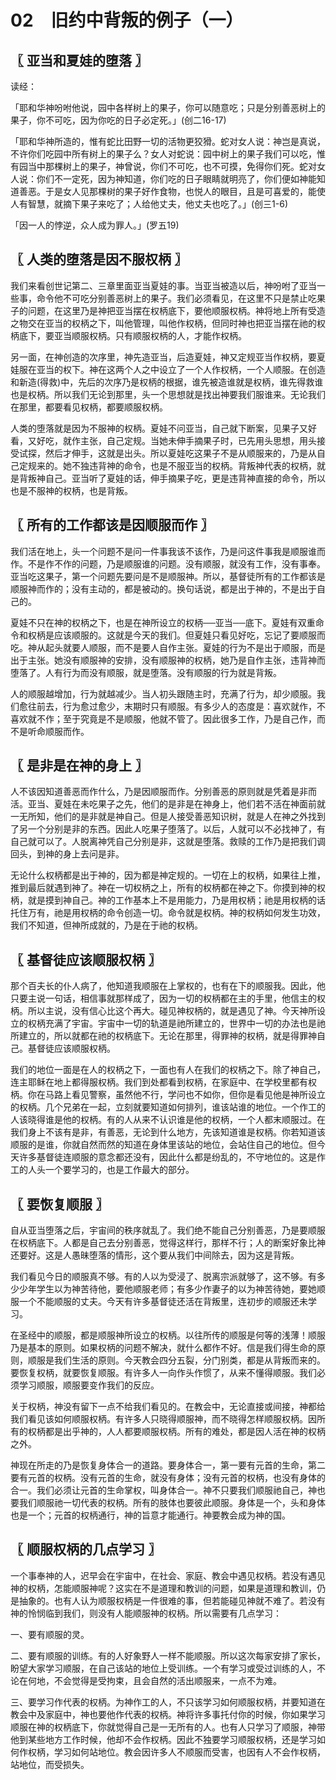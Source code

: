 # 02　旧约中背叛的例子（一）



## 〖 亚当和夏娃的堕落 〗

读经：

「耶和华神吩咐他说，园中各样树上的果子，你可以随意吃；只是分别善恶树上的果子，你不可吃，因为你吃的日子必定死。」(创二16-17)

「耶和华神所造的，惟有蛇比田野一切的活物更狡猾。蛇对女人说：神岂是真说，不许你们吃园中所有树上的果子么？女人对蛇说：园中树上的果子我们可以吃，惟有园当中那棵树上的果子，神曾说，你们不可吃，也不可摸，免得你们死。蛇对女人说：你们不一定死，因为神知道，你们吃的日子眼睛就明亮了，你们便如神能知道善恶。于是女人见那棵树的果子好作食物，也悦人的眼目，且是可喜爱的，能使人有智慧，就摘下果子来吃了；人给他丈夫，他丈夫也吃了。」(创三1-6)

「因一人的悖逆，众人成为罪人。」(罗五19)



## 〖 人类的堕落是因不服权柄 〗

我们来看创世记第二、三章里面亚当夏娃的事。当亚当被造以后，神吩咐了亚当一些事，命令他不可吃分别善恶树上的果子。我们必须看见，在这里不只是禁止吃果子的问题，在这里乃是神把亚当摆在权柄底下，要他顺服权柄。神将地上所有受造之物交在亚当的权柄之下，叫他管理，叫他作权柄，但同时神也把亚当摆在祂的权柄底下，要亚当顺服权柄。只有顺服权柄的人，才能作权柄。

另一面，在神创造的次序里，神先造亚当，后造夏娃，神又定规亚当作权柄，要夏娃服在亚当的权下。神在这两个人之中设立了一个人作权柄，一个人顺服。在创造和新造(得救)中，先后的次序乃是权柄的根据，谁先被造谁就是权柄，谁先得救谁也是权柄。所以我们无论到那里，头一个思想就是找出神要我们服谁来。无论我们在那里，都要看见权柄，都要顺服权柄。

人类的堕落就是因为不服神的权柄。夏娃不问亚当，自己就下断案，见果子又好看，又好吃，就作主张，自己定规。当她未伸手摘果子时，已先用头思想，用头接受试探，然后才伸手，这就是出头。所以夏娃吃这果子不是从顺服来的，乃是从自己定规来的。她不独违背神的命令，也是不服亚当的权柄。背叛神代表的权柄，就是背叛神自己。亚当听了夏娃的话，伸手摘果子吃，更是违背神直接的命令，所以也是不服神的权柄，也是背叛。



## 〖 所有的工作都该是因顺服而作 〗

我们活在地上，头一个问题不是问一件事我该不该作，乃是问这件事我是顺服谁而作。不是作不作的问题，乃是顺服谁的问题。没有顺服，就没有工作，没有事奉。亚当吃这果子，第一个问题先要问是不是顺服神。所以，基督徒所有的工作都该是顺服神而作的；没有主动的，都是被动的。换句话说，都是出于神的，不是出于自己的。

夏娃不只在神的权柄之下，也是在神所设立的权柄──亚当──底下。夏娃有双重命令和权柄是应该顺服的。这就是今天的我们。但夏娃只看见好吃，忘记了要顺服而吃。神从起头就要人顺服，而不是要人自作主张。夏娃的行为不是出于顺服，而是出于主张。她没有顺服神的安排，没有顺服神的权柄，她乃是自作主张，违背神而堕落了。人有行为而没有顺服，就是堕落。没有顺服的行为就是背叛。

人的顺服越增加，行为就越减少。当人初头跟随主时，充满了行为，却少顺服。我们愈往前去，行为愈过愈少，末期时只有顺服。有多少人的态度是：喜欢就作，不喜欢就不作；至于究竟是不是顺服，他就不管了。因此很多工作，乃是自己作，而不是听命顺服而作。



## 〖 是非是在神的身上 〗

人不该因知道善恶而作什么，乃是因顺服而作。分别善恶的原则就是凭着是非而活。亚当、夏娃在未吃果子之先，他们的是非是在神身上，他们若不活在神面前就一无所知，他们的是非就是神自己。但是人接受善恶知识树，就是人在神之外找到了另一个分别是非的东西。因此人吃果子堕落了。以后，人就可以不必找神了，有自己就可以了。人脱离神凭自己分别是非，这就是堕落。救赎的工作乃是把我们调回头，到神的身上去问是非。

无论什么权柄都是出于神的，因为都是神定规的。一切在上的权柄，如果往上推，推到最后就遇到神了。神在一切权柄之上，所有的权柄都在神之下。你摸到神的权柄，就是摸到神自己。神的工作基本上不是用能力，乃是用权柄；祂是用权柄的话托住万有，祂是用权柄的命令创造一切。命令就是权柄。神的权柄如何发生功效，我们不知道，但神所成就的，乃是在于祂的权柄。



## 〖 基督徒应该顺服权柄 〗

那个百夫长的仆人病了，他知道我顺服在上掌权的，也有在下的顺服我。因此，他只要主说一句话，相信事就那样成了，因为一切的权柄都在主的手里，他信主的权柄。所以主说，没有信心比这个再大。碰见神权柄的，就是遇见了神。今天神所设立的权柄充满了宇宙。宇宙中一切的轨道是祂所建立的，世界中一切的办法也是祂所建立的，所以就都在祂的权柄底下。无论在那里，得罪神的权柄，就是得罪神自己。基督徒应该顺服权柄。

我们的地位一面是在人的权柄之下，一面也有人在我们的权柄之下。除了神自己，连主耶稣在地上都得服权柄。我们到处都看到权柄，在家庭中、在学校里都有权柄。你在马路上看见警察，虽然他不行，学问也不如你，但你是看见他是神所设立的权柄。几个兄弟在一起，立刻就要知道如何排列，谁该站谁的地位。一个作工的人该晓得谁是他的权柄。有的人从来不认识谁是他的权柄，一个人都末顺服过。在我们身上不该有是非，有善恶，无论到什么地方，先该知道谁是权柄。你若知道该顺服的是谁，你就自然而然的知道在身体里该站的地位，会站住自己的地位。但今天许多基督徒连顺服的意念都还没有，因此什么都是纷乱的，不守地位的。这是作工的人头一个要学习的，也是工作最大的部分。



## 〖 要恢复顺服 〗

自从亚当堕落之后，宇宙间的秩序就乱了。我们绝不能自己分别善恶，乃是要顺服在权柄底下。人都是自己去分别善恶，觉得这样行，那样不行；人的断案好象比神还要好。这是人愚昧堕落的情形，这个要从我们中间除去，因为这是背叛。

我们看见今日的顺服真不够。有的人以为受浸了、脱离宗派就够了，这不够。有多少少年学生以为神苦待他，要他顺服老师；有多少作妻子的以为神苦待她，要她顺服一个不能顺服的丈夫。今天有许多基督徒还活在背叛里，连初步的顺服还未学习。

在圣经中的顺服，都是顺服神所设立的权柄。以往所传的顺服是何等的浅薄！顺服乃是基本的原则。如果权柄的问题不解决，就什么都作不好。信是我们得生命的原则，顺服是我们生活的原则。今天教会四分五裂，分门别类，都是从背叛而来的。要恢复权柄，就要恢复顺服。有许多人一向作头作惯了，从来不懂得顺服。我们必须学习顺服，顺服要变作我们的反应。

关于权柄，神没有留下一点不给我们看见的。在教会中，无论直接或间接，神都给我们看见该如何顺服权柄。有许多人只晓得顺服神，而不晓得怎样顺服权柄。因所有的权柄都是出乎神的，人人都要顺服权柄。所有的难处，都是因人活在神的权柄之外。

神现在所走的乃是恢复身体合一的道路。要身体合一，第一要有元首的生命，第二要有元首的权柄。没有元首的生命，就没有身体；没有元首的权柄，也没有身体的合一。我们必须让元首的生命掌权，叫身体合一。神不只要我们顺服祂自己，神也要我们顺服祂一切代表的权柄。所有的肢体也要彼此顺服。身体是一个，头和身体也是一个；元首的权柄通行，神的旨意才能通行。神要教会成为神的国。



## 〖 顺服权柄的几点学习 〗

一个事奉神的人，迟早会在宇宙中，在社会、家庭、教会中遇见权柄。若没有遇见神的权柄，怎能顺服神呢？这实在不是道理和教训的问题，如果是道理和教训，仍是抽象的。也有人认为顺服权柄是一件很难的事，但若能碰见神就不难了。若没有神的怜悯临到我们，则没有人能顺服神的权柄。所以需要有几点学习：

一、要有顺服的灵。

二、要有顺服的训练。有的人好象野人一样不能顺服。所以这次每家安排了家长，盼望大家学习顺服，在自己该站的地位上受训练。一个有学习或受过训练的人，不论在何地，不会觉得是受拘束，且会自然的活出顺服来，一点不为难。

三、要学习作代表的权柄。为神作工的人，不只该学习如何顺服权柄，并要知道在教会中及家庭中，神也要他作代表的权柄。神将许多事托付你的时候，你如果学习顺服在神的权柄底下，你就觉得自己是一无所有的人。也有人只学习了顺服，神带他到某些地方工作时候，他却不会作权柄。因此不独要学习顺服权柄，还是学习如何作权柄，学习如何站地位。教会因许多人不顺服而受害，也因有人不会作权柄，站地位，而受损失。
